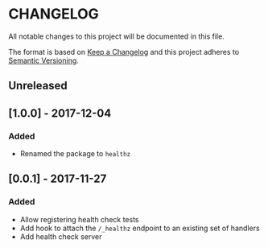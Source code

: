# CHANGELOG

All notable changes to this project will be documented in this file.

The format is based on [Keep a Changelog](http://keepachangelog.com/)
and this project adheres to [Semantic Versioning](http://semver.org/).

## Unreleased

## [1.0.0] - 2017-12-04

### Added

- Renamed the package to `healthz`

## [0.0.1] - 2017-11-27

### Added

- Allow registering health check tests
- Add hook to attach the `/_healthz` endpoint to an existing set of handlers
- Add health check server
